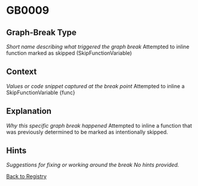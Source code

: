 # GB0009

## Graph-Break Type
*Short name describing what triggered the graph break*
Attempted to inline function marked as skipped (SkipFunctionVariable)

## Context
*Values or code snippet captured at the break point*
Attempted to inline a SkipFunctionVariable {func}

## Explanation
*Why this specific graph break happened*
Attempted to inline a function that was previously determined to be marked as intentionally skipped.

## Hints
*Suggestions for fixing or working around the break*
*No hints provided.*



[Back to Registry](../index.md)
